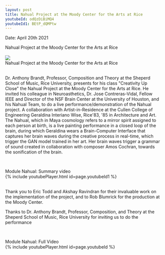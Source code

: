 ```yaml
---
layout: post
title: Nahual Project at the Moody Center for the Arts at Rice
youtubeId: odQzDiBiMQ4 
youtubeId1: BEtP_dQMPtw 
---
```


<p> Date: April 20th 2021
<br>
<p> Nahual Project at the Moody Center for the Arts at Rice
<br>

<br>
<img src="/neurohumanities/photos/nahual.jpg"><br>
Nahual Project at the Moody Center for the Arts at Rice<br><br>


Dr. Anthony Brandt, Professor, Composition and Theory at the Sheperd School of Music, Rice University, presents for his class "Creativity Up Close" the Nahual Project at the Moody Center for the Arts at Rice. He invited his colleague in Neuroasthetics, Dr. Jose Contreras-Vidal, Fellow IEEE and Director of the NSF Brain Center at the University of Houston, and his Nahual Team, to do a live performance/demonstration of the Nahual project. A collaboration with Artist-in-Residence at the Cullen College of Engineering Geraldina Interiano Wise, Rice'83, '85 in Architecture and Art. The Nahual, which in Maya cosmology refers to a mirror spirit assigned to each person at birth, is a live painting performance in a closed loop of the brain, during which Geraldina wears a Brain-Computer Interface that captures her brain waves during the creative process in real-time, which trigger the GAN model trained in her art. Her brain waves trigger a grammar of sound created in collaboration with composer Amos Cochran,  towards the sonification of the brain. 


<br>
<p>Module Nahual: Summary video
<br> 
{% include youtubePlayer.html id=page.youtubeId1 %}
<br><br>




Thank you to Eric Todd and Akshay Ravindran for their invaluable work on the implementation of the project, and to Rob Blumrick for the production at the Moody Center.<br>

Thanks to Dr. Anthony Brandt, Professor, Composition, and Theory at the Sheperd School of Music, Rice University for inviting us to do the performance



<br>
<p>Module Nahual: Full Video
<br>  
{% include youtubePlayer.html id=page.youtubeId %}



